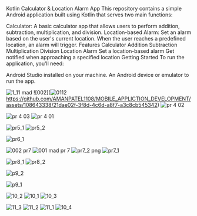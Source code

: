 Kotlin Calculator & Location Alarm App
This repository contains a simple Android application built using Kotlin that serves two main functions:

Calculator: A basic calculator app that allows users to perform addition, subtraction, multiplication, and division.
Location-based Alarm: Set an alarm based on the user's current location. When the user reaches a predefined location, an alarm will trigger.
Features
Calculator
Addition
Subtraction
Multiplication
Division
Location Alarm
Set a location-based alarm
Get notified when approaching a specified location
Getting Started
To run the application, you'll need:

Android Studio installed on your machine.
An Android device or emulator to run the app.

![1_11 mad](https://github.com/AMANPATEL1108/MOBILE_APPLICTION_DEVELOPMENT/assets/108643338/e89bc0e2-fe3b-4b00-ac6d-9c1a51bb6b98)
![002](![0112](https://github.com/AMANPATEL1108/MOBILE_APPLICTION_DEVELOPMENT/assets/108643338/626d333e-6a34-45b0-89a8-bff588a7bc5d)
https://github.com/AMANPATEL1108/MOBILE_APPLICTION_DEVELOPMENT/assets/108643338/21dae02f-3f8d-4c6d-a8f7-a3c8cb545342)
![pr 4 02](https://github.com/AMANPATEL1108/MOBILE_APPLICTION_DEVELOPMENT/assets/108643338/abd76308-bbca-49e5-a852-d029b54393cc)

![pr 4 03](https://github.com/AMANPATEL1108/MOBILE_APPLICTION_DEVELOPMENT/assets/108643338/64dbf0ba-76b8-4efa-a354-0929c8dd9f91)
![pr 4 01](https://github.com/AMANPATEL1108/MOBILE_APPLICTION_DEVELOPMENT/assets/108643338/9c611264-66da-4a23-a15a-2a0fb2062baf)

![pr5_1](https://github.com/AMANPATEL1108/MOBILE_APPLICTION_DEVELOPMENT/assets/108643338/ab95cd43-6334-460d-8b5f-43c285a58677)
![pr5_2](https://github.com/AMANPATEL1108/MOBILE_APPLICTION_DEVELOPMENT/assets/108643338/a6efe061-3911-416b-8c3b-840d6c692f38)

![pr6_1](https://github.com/AMANPATEL1108/MOBILE_APPLICTION_DEVELOPMENT/assets/108643338/8ab651f2-e5fb-4134-86df-c3796b009794)

![002 pr7](https://github.com/AMANPATEL1108/MOBILE_APPLICTION_DEVELOPMENT/assets/108643338/1784dbd7-9fc8-4699-8e9f-0b672e86f981)
![001 mad pr 7](https://github.com/AMANPATEL1108/MOBILE_APPLICTION_DEVELOPMENT/assets/108643338/132aa67e-d8e6-4b26-bb4d-a2c7abf7d519)
![pr7_2 png](https://github.com/AMANPATEL1108/MOBILE_APPLICTION_DEVELOPMENT/assets/108643338/fd23c519-f92d-441a-8312-ce29390fc4f5)
![pr7_1](https://github.com/AMANPATEL1108/MOBILE_APPLICTION_DEVELOPMENT/assets/108643338/3f59b4be-ba90-403b-a58c-2ea1a1e9fc11)

![pr8_1](https://github.com/AMANPATEL1108/MOBILE_APPLICTION_DEVELOPMENT/assets/108643338/f783e7b8-96f3-4734-8c54-6883362950fe)
![pr8_2](https://github.com/AMANPATEL1108/MOBILE_APPLICTION_DEVELOPMENT/assets/108643338/1df6553c-b657-419b-beab-7645c2405752)

![p9_2](https://github.com/AMANPATEL1108/MOBILE_APPLICTION_DEVELOPMENT/assets/108643338/96bcaa4b-1406-4045-83c5-7049367e9c68)




![p9_1](https://github.com/AMANPATEL1108/MOBILE_APPLICTION_DEVELOPMENT/assets/108643338/479dfdf4-7ced-4bb4-bb19-4aa717b7c724)

![10_2](https://github.com/AMANPATEL1108/MOBILE_APPLICTION_DEVELOPMENT/assets/108643338/256ee23b-3234-4a52-a529-9f95dbaf40c0)
![10_1](https://github.com/AMANPATEL1108/MOBILE_APPLICTION_DEVELOPMENT/assets/108643338/94660840-5b36-4145-8a06-c9a78ad020b8)
![10_3](https://github.com/AMANPATEL1108/MOBILE_APPLICTION_DEVELOPMENT/assets/108643338/90a59477-147c-404f-8e98-9de7395263b3)


![11_3](https://github.com/AMANPATEL1108/MOBILE_APPLICTION_DEVELOPMENT/assets/108643338/db766a4d-2e35-4645-861d-b51cf194ec12)
![11_2](https://github.com/AMANPATEL1108/MOBILE_APPLICTION_DEVELOPMENT/assets/108643338/397431ca-7456-461c-bf8f-80ede911658a)
![11_1](https://github.com/AMANPATEL1108/MOBILE_APPLICTION_DEVELOPMENT/assets/108643338/7f476325-a40e-47ba-88d0-90fed2894970)
![10_4](https://github.com/AMANPATEL1108/MOBILE_APPLICTION_DEVELOPMENT/assets/108643338/effe098c-a3d2-4052-b7db-0a3fe3e1baea)












